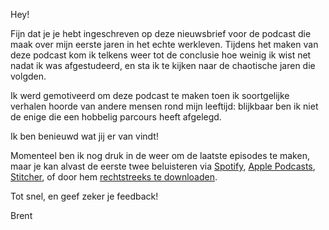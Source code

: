 Hey! 

Fijn dat je je hebt ingeschreven op deze nieuwsbrief voor de podcast die maak over mijn eerste jaren in het echte werkleven.
Tijdens het maken van deze podcast kom ik telkens weer tot de conclusie hoe weinig ik wist net nadat ik was afgestudeerd, en sta ik te kijken naar de chaotische jaren die volgden.

Ik werd gemotiveerd om deze podcast te maken toen ik soortgelijke verhalen hoorde van andere mensen rond mijn leeftijd: blijkbaar ben ik niet de enige die een hobbelig parcours heeft afgelegd.

Ik ben benieuwd wat jij er van vindt!

Momenteel ben ik nog druk in de weer om de laatste episodes te maken, maar je kan alvast de eerste twee beluisteren via [Spotify](https://open.spotify.com/show/6rsHpBPovlF3R4KCUD14MU), [Apple Podcasts](https://podcasts.apple.com/us/podcast/de-job/id1596891759), [Stitcher](https://www.stitcher.com/show/de-job), of door hem [rechtstreeks te downloaden](https://drive.google.com/file/d/1d2L4OBVPyUl-TVc3oHwVnmGlGfAVnOlv/view?usp=sharing).

Tot snel, en geef zeker je feedback!

Brent
